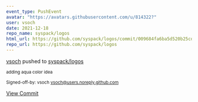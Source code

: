 ```yaml
---
event_type: PushEvent
avatar: "https://avatars.githubusercontent.com/u/814322?"
user: vsoch
date: 2021-12-18
repo_name: syspack/logos
html_url: https://github.com/syspack/logos/commit/009684fa6ba5d520b25cd16c693b4cc3fb1d6e76
repo_url: https://github.com/syspack/logos
---
```


<a href='https://github.com/vsoch' target='_blank'>vsoch</a> pushed to <a href='https://github.com/syspack/logos' target='_blank'>syspack/logos</a>

<small>adding aqua color idea

Signed-off-by: vsoch <vsoch@users.noreply.github.com></small>

<a href='https://github.com/syspack/logos/commit/009684fa6ba5d520b25cd16c693b4cc3fb1d6e76' target='_blank'>View Commit</a>